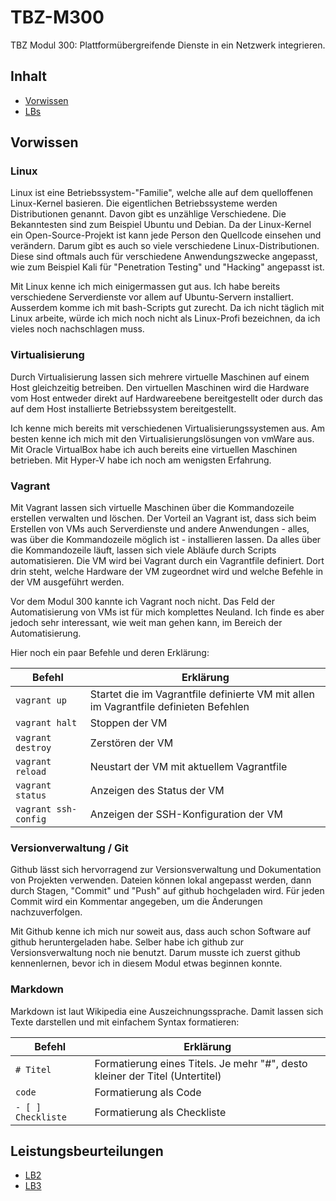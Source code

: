 # TBZ-M300
TBZ Modul 300: Plattformübergreifende Dienste in ein Netzwerk integrieren.


## Inhalt
* [Vorwissen](##Vorwissen)
* [LBs](##Leistungsbeurteilungen)


## Vorwissen

### Linux
Linux ist eine Betriebssystem-"Familie", welche alle auf dem quelloffenen Linux-Kernel basieren. Die eigentlichen Betriebssysteme werden Distributionen genannt. Davon gibt es unzählige Verschiedene. Die Bekanntesten sind zum Beispiel Ubuntu und Debian. Da der Linux-Kernel ein Open-Source-Projekt ist kann jede Person den Quellcode einsehen und verändern. Darum gibt es auch so viele verschiedene Linux-Distributionen. Diese sind oftmals auch für verschiedene Anwendungszwecke angepasst, wie zum Beispiel Kali für "Penetration Testing" und "Hacking" angepasst ist.
  
Mit Linux kenne ich mich einigermassen gut aus. Ich habe bereits verschiedene Serverdienste vor allem auf Ubuntu-Servern installiert. Ausserdem komme ich mit bash-Scripts gut zurecht. Da ich nicht täglich mit Linux arbeite, würde ich mich noch nicht als Linux-Profi bezeichnen, da ich vieles noch nachschlagen muss.

### Virtualisierung
Durch Virtualisierung lassen sich mehrere virtuelle Maschinen auf einem Host gleichzeitig betreiben. Den virtuellen Maschinen wird die Hardware vom Host entweder direkt auf Hardwareebene bereitgestellt oder durch das auf dem Host installierte Betriebssystem bereitgestellt.
  
Ich kenne mich bereits mit verschiedenen Virtualisierungssystemen aus. Am besten kenne ich mich mit den Virtualisierungslösungen von vmWare aus. Mit Oracle VirtualBox habe ich auch bereits eine virtuellen Maschinen betrieben. Mit Hyper-V habe ich noch am wenigsten Erfahrung.

### Vagrant
Mit Vagrant lassen sich virtuelle Maschinen über die Kommandozeile erstellen verwalten und löschen. Der Vorteil an Vagrant ist, dass sich beim Erstellen von VMs auch Serverdienste und andere Anwendungen - alles, was über die Kommandozeile möglich ist - installieren lassen. Da alles über die Kommandozeile läuft, lassen sich viele Abläufe durch Scripts automatisieren. Die VM wird bei Vagrant durch ein Vagrantfile definiert. Dort drin steht, welche Hardware der VM zugeordnet wird und welche Befehle in der VM ausgeführt werden.
  
Vor dem Modul 300 kannte ich Vagrant noch nicht. Das Feld der Automatisierung von VMs ist für mich komplettes Neuland. Ich finde es aber jedoch sehr interessant, wie weit man gehen kann, im Bereich der Automatisierung.

Hier noch ein paar Befehle und deren Erklärung:  

| Befehl | Erklärung |
| --- | --- |
| `vagrant up` | Startet die im Vagrantfile definierte VM mit allen im Vagrantfile definieten Befehlen |
| `vagrant halt` | Stoppen der VM |
| `vagrant destroy` | Zerstören der VM |
| `vagrant reload` | Neustart der VM mit aktuellem Vagrantfile |
| `vagrant status` | Anzeigen des Status der VM |
| `vagrant ssh-config` | Anzeigen der SSH-Konfiguration der VM |
  
### Versionverwaltung / Git
Github lässt sich hervorragend zur Versionsverwaltung und Dokumentation von Projekten verwenden. Dateien können lokal angepasst werden, dann durch Stagen, "Commit" und "Push" auf github hochgeladen wird. Für jeden Commit wird ein Kommentar angegeben, um die Änderungen nachzuverfolgen.
  
Mit Github kenne ich mich nur soweit aus, dass auch schon Software auf github heruntergeladen habe. Selber habe ich github zur Versionsverwaltung noch nie benutzt. Darum musste ich zuerst github kennenlernen, bevor ich in diesem Modul etwas beginnen konnte.

### Markdown
Markdown ist laut Wikipedia eine Auszeichnungssprache. Damit lassen sich Texte darstellen und mit einfachem Syntax formatieren:
  
| Befehl | Erklärung |
| --- | --- |
| `# Titel` | Formatierung eines Titels. Je mehr "#", desto kleiner der Titel (Untertitel) |
| ``code`` | Formatierung als Code |
| `- [ ] Checkliste` | Formatierung als Checkliste |
  

## Leistungsbeurteilungen
* [LB2](./LB2/readme.md)
* [LB3](./LB3/readme.md)